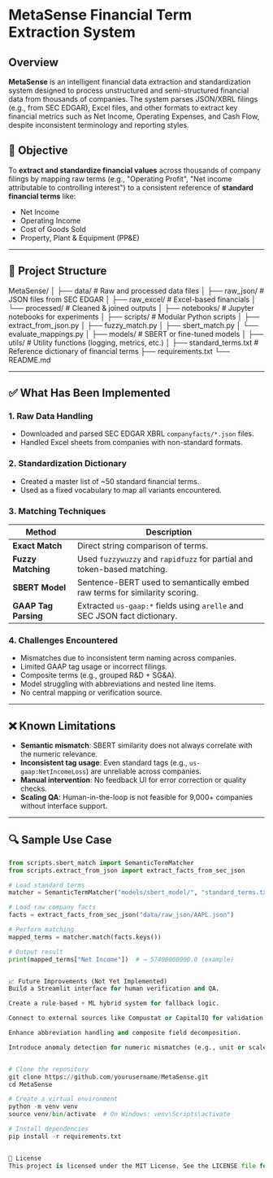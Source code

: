 # MetaSense Financial Term Extraction System

## Overview

**MetaSense** is an intelligent financial data extraction and standardization system designed to process unstructured and semi-structured financial data from thousands of companies. The system parses JSON/XBRL filings (e.g., from SEC EDGAR), Excel files, and other formats to extract key financial metrics such as Net Income, Operating Expenses, and Cash Flow, despite inconsistent terminology and reporting styles.

## 🎯 Objective

To **extract and standardize financial values** across thousands of company filings by mapping raw terms (e.g., "Operating Profit", "Net income attributable to controlling interest") to a consistent reference of **standard financial terms** like:

- Net Income  
- Operating Income  
- Cost of Goods Sold  
- Property, Plant & Equipment (PP&E)

---

## 📂 Project Structure

MetaSense/
│
├── data/ # Raw and processed data files
│ ├── raw_json/ # JSON files from SEC EDGAR
│ ├── raw_excel/ # Excel-based financials
│ └── processed/ # Cleaned & joined outputs
│
├── notebooks/ # Jupyter notebooks for experiments
│
├── scripts/ # Modular Python scripts
│ ├── extract_from_json.py
│ ├── fuzzy_match.py
│ ├── sbert_match.py
│ └── evaluate_mappings.py
│
├── models/ # SBERT or fine-tuned models
│
├── utils/ # Utility functions (logging, metrics, etc.)
│
├── standard_terms.txt # Reference dictionary of financial terms
├── requirements.txt
└── README.md




---

## ✅ What Has Been Implemented

### 1. **Raw Data Handling**
- Downloaded and parsed SEC EDGAR XBRL `companyfacts/*.json` files.
- Handled Excel sheets from companies with non-standard formats.

### 2. **Standardization Dictionary**
- Created a master list of ~50 standard financial terms.
- Used as a fixed vocabulary to map all variants encountered.

### 3. **Matching Techniques**

| Method             | Description                                                                 |
|--------------------|-----------------------------------------------------------------------------|
| **Exact Match**     | Direct string comparison of terms.                                          |
| **Fuzzy Matching**  | Used `fuzzywuzzy` and `rapidfuzz` for partial and token-based matching.     |
| **SBERT Model**     | Sentence-BERT used to semantically embed raw terms for similarity scoring. |
| **GAAP Tag Parsing**| Extracted `us-gaap:*` fields using `arelle` and SEC JSON fact dictionary.   |

### 4. **Challenges Encountered**
- Mismatches due to inconsistent term naming across companies.
- Limited GAAP tag usage or incorrect filings.
- Composite terms (e.g., grouped R&D + SG&A).
- Model struggling with abbreviations and nested line items.
- No central mapping or verification source.

---

## ❌ Known Limitations

- **Semantic mismatch**: SBERT similarity does not always correlate with the numeric relevance.
- **Inconsistent tag usage**: Even standard tags (e.g., `us-gaap:NetIncomeLoss`) are unreliable across companies.
- **Manual intervention**: No feedback UI for error correction or quality checks.
- **Scaling QA**: Human-in-the-loop is not feasible for 9,000+ companies without interface support.

---

## 🔍 Sample Use Case

```python
from scripts.sbert_match import SemanticTermMatcher
from scripts.extract_from_json import extract_facts_from_sec_json

# Load standard terms
matcher = SemanticTermMatcher("models/sbert_model/", "standard_terms.txt")

# Load raw company facts
facts = extract_facts_from_sec_json("data/raw_json/AAPL.json")

# Perform matching
mapped_terms = matcher.match(facts.keys())

# Output result
print(mapped_terms["Net Income"])  # → 57400000000.0 (example)


📈 Future Improvements (Not Yet Implemented)
Build a Streamlit interface for human verification and QA.

Create a rule-based + ML hybrid system for fallback logic.

Connect to external sources like Compustat or CapitalIQ for validation.

Enhance abbreviation handling and composite field decomposition.

Introduce anomaly detection for numeric mismatches (e.g., unit or scale errors).


# Clone the repository
git clone https://github.com/yourusername/MetaSense.git
cd MetaSense

# Create a virtual environment
python -m venv venv
source venv/bin/activate  # On Windows: venv\Scripts\activate

# Install dependencies
pip install -r requirements.txt


📜 License
This project is licensed under the MIT License. See the LICENSE file for details.
